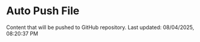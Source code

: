 # Auto Push File

Content that will be pushed to GitHub repository.
Last updated: 08/04/2025, 08:20:37 PM